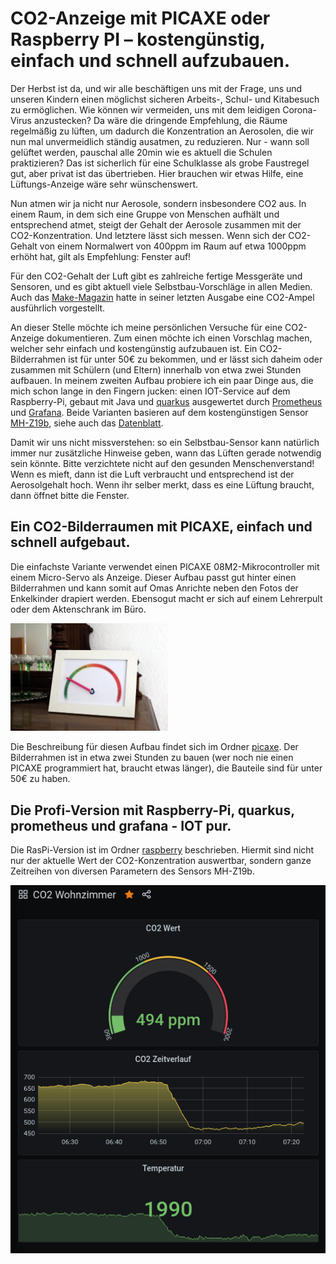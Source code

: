 # CO2-Anzeige mit PICAXE oder Raspberry PI – kostengünstig, einfach und schnell aufzubauen.

Der Herbst ist da, und wir alle beschäftigen uns mit der Frage, uns und unseren Kindern einen möglichst sicheren Arbeits-,
Schul- und Kitabesuch zu ermöglichen. Wie können wir vermeiden, uns mit dem leidigen Corona-Virus anzustecken? Da wäre die dringende Empfehlung, die Räume regelmäßig zu lüften, um dadurch die Konzentration an Aerosolen, die wir nun mal unvermeidlich ständig ausatmen, zu reduzieren. Nur - wann soll gelüftet werden, pauschal alle 20min wie es aktuell die Schulen praktizieren? Das ist sicherlich für eine Schulklasse als grobe Faustregel gut, aber privat ist das übertrieben. Hier brauchen wir etwas Hilfe, eine Lüftungs-Anzeige wäre sehr wünschenswert.

Nun atmen wir ja nicht nur Aerosole, sondern insbesondere CO2 aus. In einem Raum, in dem sich eine Gruppe von Menschen aufhält und entsprechend atmet, steigt der Gehalt der Aerosole zusammen mit der CO2-Konzentration. Und letztere lässt sich messen. Wenn sich der CO2-Gehalt von einem Normalwert von 400ppm im Raum auf etwa 1000ppm erhöht hat, gilt als Empfehlung: Fenster auf!

Für den CO2-Gehalt der Luft gibt es zahlreiche fertige Messgeräte und Sensoren, und es gibt aktuell viele Selbstbau-Vorschläge in allen Medien. Auch das [Make-Magazin](https://www.heise.de/make/) hatte in seiner letzten Ausgabe eine CO2-Ampel ausführlich vorgestellt.

An dieser Stelle möchte ich meine persönlichen Versuche für eine CO2-Anzeige dokumentieren. Zum einen möchte ich einen Vorschlag machen, welcher sehr einfach und kostengünstig aufzubauen ist. Ein CO2-Bilderrahmen ist für unter 50€ zu bekommen, und er lässt sich daheim oder zusammen mit Schülern (und Eltern) innerhalb von etwa zwei Stunden aufbauen. In meinem zweiten Aufbau probiere ich ein paar Dinge aus, die mich schon lange in den Fingern jucken: einen IOT-Service auf dem Raspberry-Pi, gebaut mit Java und [quarkus](https://quarkus.io/) ausgewertet durch [Prometheus](https://prometheus.io) und [Grafana](https://grafana.com). Beide Varianten basieren auf dem kostengünstigen Sensor [MH-Z19b](https://www.winsen-sensor.com/sensors/co2-sensor/mh-z19b.html), siehe auch das [Datenblatt](doc/MH-Z19B-Datasheet.pdf).

Damit wir uns nicht missverstehen: so ein Selbstbau-Sensor kann natürlich immer nur zusätzliche Hinweise geben, wann das Lüften gerade notwendig sein könnte. Bitte verzichtete nicht auf den gesunden Menschenverstand! Wenn es mieft, dann ist die Luft verbraucht und entsprechend ist der Aerosolgehalt hoch. Wenn ihr selber merkt, dass es eine Lüftung braucht, dann öffnet bitte die Fenster.

## Ein CO2-Bilderraumen mit PICAXE, einfach und schnell aufgebaut.

Die einfachste Variante verwendet einen PICAXE 08M2-Mikrocontroller mit einem Micro-Servo als Anzeige. Dieser Aufbau passt gut
hinter einen Bilderrahmen und kann somit auf Omas Anrichte neben den Fotos der Enkelkinder drapiert werden. Ebensogut macht er
sich auf einem Lehrerpult oder dem Aktenschrank im Büro.

<img src="doc/pics/IMG_5365.JPG" title="Der CO2-Anzeiger auf der Anrichte" width="50%"/>

Die Beschreibung für diesen Aufbau findet sich im Ordner [picaxe](picaxe). Der Bilderrahmen ist in etwa zwei Stunden zu bauen (wer noch nie einen PICAXE programmiert hat, braucht etwas länger), die Bauteile sind für unter 50€ zu haben.

## Die Profi-Version mit Raspberry-Pi, quarkus, prometheus und grafana - IOT pur.

Die RasPi-Version ist im Ordner [raspberry](raspberry) beschrieben. Hiermit sind nicht nur der aktuelle Wert der CO2-Konzentration auswertbar, sondern ganze Zeitreihen von diversen Parametern des Sensors MH-Z19b.

![Ein Screenshot einer morgentlichen Grafana-Auswertung]( doc/pics/Grafana_screenshot.png "Ein Screenshot einer morgentlichen Grafana-Auswertung")
